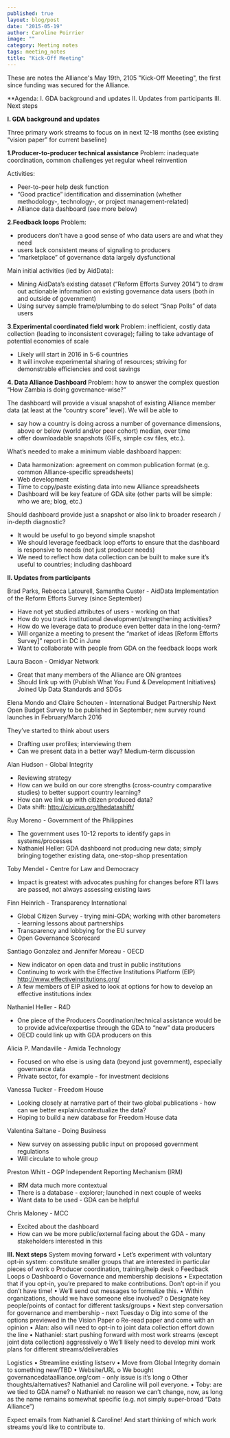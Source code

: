 ```yaml
---
published: true
layout: blog/post
date: "2015-05-19"
author: Caroline Poirrier
image: ""
category: Meeting notes
tags: meeting_notes
title: "Kick-Off Meeting"
---
```



These are notes the Alliance's May 19th, 2105 "Kick-Off Meeeting", the first since funding was secured for the Alliance. 

**Agenda: 
I. GDA background and updates
II. Updates from participants
III. Next steps

**I. GDA background and updates**

Three primary work streams to focus on in next 12-18 months (see existing “vision paper” for current baseline)

**1.Producer-to-producer technical assistance**
Problem: inadequate coordination, common challenges yet regular wheel reinvention

Activities: 
- Peer-to-peer help desk function
- “Good practice” identification and dissemination (whether methodology-, technology-, or project management-related)
- Alliance data dashboard (see more below)

**2.Feedback loops**
Problem: 
- producers don’t have a good sense of who data users are and what they need
- users lack consistent means of signaling to producers
- “marketplace” of governance data largely dysfunctional

Main initial activities (led by AidData):
- Mining AidData’s existing dataset (“Reform Efforts Survey 2014”) to draw out actionable information on existing governance data users (both in and outside of government)
- Using survey sample frame/plumbing to do select “Snap Polls” of data users 

**3.Experimental coordinated field work**
Problem: inefficient, costly data collection (leading to inconsistent coverage); failing to take advantage of potential economies of scale
- Likely will start in 2016 in 5-6 countries
- It will involve experimental sharing of resources; striving for demonstrable efficiencies and cost savings

**4. Data Alliance Dashboard**
Problem: how to answer the complex question “How Zambia is doing governance-wise?” 

The dashboard will provide a visual snapshot of existing Alliance member data (at least at the “country score” level). We will be able to 
- say how a country is doing across a number of governance dimensions, above or below (world and/or peer cohort) median, over time 
- offer downloadable snapshots (GIFs, simple csv files, etc.). 

What’s needed to make a minimum viable dashboard happen:
- Data harmonization: agreement on common publication format (e.g. common Alliance-specific spreadsheets)
- Web development
- Time to copy/paste existing data into new Alliance spreadsheets
- Dashboard will be key feature of GDA site (other parts will be simple: who we are; blog, etc.)

Should dashboard provide just a snapshot or also link to broader research / in-depth diagnostic?
- It would be useful to go beyond simple snapshot
- We  should leverage feedback loop efforts to ensure that the dashboard is responsive to needs  (not just producer needs) 
- We need to reflect how data collection can be built to make sure it’s useful to countries; including dashboard


**II. Updates from participants**

Brad Parks, Rebecca Latourell, Samantha Custer - AidData 
Implementation of the Reform Efforts Survey (since September)
- Have not yet studied attributes of users - working on that
- How do you track institutional development/strengthening activities?
- How do we leverage data to produce even better data in the long-term?
- Will organize a meeting to present the “market of ideas [Reform Efforts Survey]” report in DC in June
- Want to collaborate with people from GDA on the feedback loops work

Laura Bacon - Omidyar Network
- Great that many members of the Alliance are ON grantees  
- Should link up with (Publish What You Fund & Development Initiatives) Joined Up Data Standards and SDGs

Elena Mondo and Claire Schouten - International Budget Partnership
Next Open Budget Survey to be published in September; new survey round launches in February/March 2016

They’ve started to think about users
- Drafting user profiles; interviewing them
- Can we present data in a better way? Medium-term discussion

Alan Hudson - Global Integrity 
- Reviewing strategy
- How can we build on our core strengths (cross-country comparative studies) to better support country learning?
- How can we link up with citizen produced data? 
- Data shift: http://civicus.org/thedatashift/ 

Ruy Moreno - Government of the Philippines  
- The government uses 10-12 reports to identify gaps in systems/processes
- Nathaniel Heller: GDA dashboard not producing new data; simply bringing together existing data, one-stop-shop presentation

Toby Mendel - Centre for Law and Democracy
- Impact is greatest with advocates pushing for changes before RTI laws are passed, not always assessing existing laws

Finn Heinrich - Transparency International
- Global Citizen Survey - trying mini-GDA; working with other barometers - learning lessons about partnerships
- Transparency and lobbying for the EU survey
- Open Governance Scorecard

Santiago Gonzalez and Jennifer Moreau - OECD
- New indicator on open data and trust in public institutions
- Continuing to work with the Effective Institutions Platform (EIP)
http://www.effectiveinstitutions.org/ 
- A few members of EIP asked to look at options for how to develop an effective institutions index 

Nathaniel Heller - R4D
- One piece of the Producers Coordination/technical assistance would be to provide advice/expertise through the GDA to “new” data producers
- OECD could link up with GDA producers on this

Alicia P. Mandaville - Amida Technology
- Focused on who else is using data (beyond just government), especially governance data 
- Private sector, for example - for investment decisions

Vanessa Tucker - Freedom House
- Looking closely at narrative part of their two global publications - how can we better explain/contextualize the data?
- Hoping to build a new database for Freedom House data

Valentina Saltane - Doing Business
- New survey on assessing public input on proposed government regulations
- Will circulate to whole group

Preston Whitt - OGP Independent Reporting Mechanism (IRM)
- IRM data much more contextual
- There is a database - explorer; launched in next couple of weeks
- Want data to be used - GDA can be helpful 

Chris Maloney - MCC
- Excited about the dashboard 
- How can we be more public/external facing about the GDA - many stakeholders interested in this


**III. Next steps**
System moving forward
•	Let’s experiment with voluntary opt-in system: constitute smaller groups that are interested in particular pieces of work
o	Producer coordination, training/help desk
o	Feedback Loops
o	Dashboard
o	Governance and membership decisions 
•	Expectation that if you opt-in, you’re prepared to make contributions. Don’t opt-in if you don’t have time!
•	We’ll send out messages to formalize this. 
•	Within organizations, should we have someone else involved?
o	Designate key people/points of contact for different tasks/groups
•	Next step conversation for governance and membership - next Tuesday 
o	Dig into some of the options previewed in the Vision Paper
o	Re-read paper and come with an opinion
•	Alan: also will need to opt-in to joint data collection effort down the line
•	Nathaniel: start pushing forward with most work streams (except joint data collection) aggressively 
o	We’ll likely need to develop mini work plans for different streams/deliverables

Logistics
•	Streamline existing listserv
•	Move from Global Integrity domain to something new/TBD 
•	Website/URL 
o	We bought governancedataalliance.org/com - only issue is it’s long
o	Other thoughts/alternatives? Nathaniel and Caroline will poll everyone.
•	Toby: are we tied to GDA name?
o	Nathaniel: no reason we can’t change, now, as long as the name remains somewhat specific (e.g. not simply super-broad “Data Alliance”)

Expect emails from Nathaniel & Caroline! And start thinking of which work streams you’d like to contribute to.
